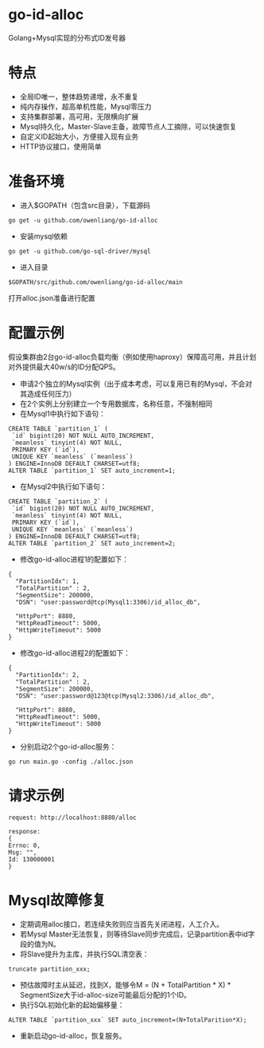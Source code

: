 # go-id-alloc
Golang+Mysql实现的分布式ID发号器

# 特点
* 全局ID唯一，整体趋势递增，永不重复
* 纯内存操作，超高单机性能，Mysql零压力
* 支持集群部署，高可用，无限横向扩展
* Mysql持久化，Master-Slave主备，故障节点人工摘除，可以快速恢复
* 自定义ID起始大小，方便接入现有业务
* HTTP协议接口，使用简单

# 准备环境
* 进入$GOPATH（包含src目录），下载源码
```
go get -u github.com/owenliang/go-id-alloc
```
* 安装mysql依赖
```
go get -u github.com/go-sql-driver/mysql
```
* 进入目录
```
$GOPATH/src/github.com/owenliang/go-id-alloc/main
```
打开alloc.json准备进行配置

# 配置示例
假设集群由2台go-id-alloc负载均衡（例如使用haproxy）保障高可用，并且计划对外提供最大40w/s的ID分配QPS。
* 申请2个独立的Mysql实例（出于成本考虑，可以复用已有的Mysql，不会对其造成任何压力）
* 在2个实例上分别建立一个专用数据库，名称任意，不强制相同
* 在Mysql1中执行如下语句：
```
CREATE TABLE `partition_1` (
 `id` bigint(20) NOT NULL AUTO_INCREMENT,
 `meanless` tinyint(4) NOT NULL,
 PRIMARY KEY (`id`),
 UNIQUE KEY `meanless` (`meanless`)
) ENGINE=InnoDB DEFAULT CHARSET=utf8;
ALTER TABLE `partition_1` SET auto_increment=1;
```
* 在Mysql2中执行如下语句：
```
CREATE TABLE `partition_2` (
 `id` bigint(20) NOT NULL AUTO_INCREMENT,
 `meanless` tinyint(4) NOT NULL,
 PRIMARY KEY (`id`),
 UNIQUE KEY `meanless` (`meanless`)
) ENGINE=InnoDB DEFAULT CHARSET=utf8;
ALTER TABLE `partition_2` SET auto_increment=2;
```
* 修改go-id-alloc进程1的配置如下：
```
{
  "PartitionIdx": 1,
  "TotalPartition" : 2,
  "SegmentSize": 200000,
  "DSN": "user:password@tcp(Mysql1:3306)/id_alloc_db",

  "HttpPort": 8880,
  "HttpReadTimeout": 5000,
  "HttpWriteTimeout": 5000
}
```
* 修改go-id-alloc进程2的配置如下：
```
{
  "PartitionIdx": 2,
  "TotalPartition" : 2,
  "SegmentSize": 200000,
  "DSN": "user:password@123@tcp(Mysql2:3306)/id_alloc_db",

  "HttpPort": 8880,
  "HttpReadTimeout": 5000,
  "HttpWriteTimeout": 5000
}
```
* 分别启动2个go-id-alloc服务：
```
go run main.go -config ./alloc.json
```

# 请求示例
```
request: http://localhost:8880/alloc

response:
{
Errno: 0,
Msg: "",
Id: 130000001
}
```

# Mysql故障修复

* 定期调用alloc接口，若连续失败则应当首先关闭进程，人工介入。
* 若Mysql Master无法恢复，则等待Slave同步完成后，记录partition表中id字段的值为N。
* 将Slave提升为主库，并执行SQL清空表：
```
truncate partition_xxx;
```
* 预估故障时主从延迟，找到X，能够令M = (N + TotalPartition * X) * SegmentSize大于id-alloc-size可能最后分配的1个ID。
* 执行SQL初始化新的起始偏移量：
```
ALTER TABLE `partition_xxx` SET auto_increment=(N+TotalParition*X);
```
* 重新启动go-id-alloc，恢复服务。

